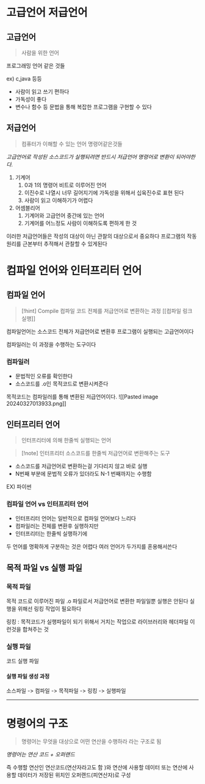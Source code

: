 # 고급언어 저급언어

## 고급언어
> 사람을 위한 언어

프로그래밍 언어 같은 것들 

ex) c,java 등등 

- 사람이 읽고 쓰기 편하다 
- 가독성이 좋다 
- 변수나 함수 등 문법을 통해 복잡한 프로그램을 구현할 수 있다

## 저급언어
> 컴퓨터가 이해할 수 있는 언어 명령어같은것들

*고급언어로 작성된 소스코드가 실행되려면 반드시 저급언어 명령어로 변환이 되어야한다.*

1. 기계어
	1. 0과 1의 명령어 비트로 이루어진 언어
	2. 이진수로 나열시 너무 길어지기에 가독성을 위해서 십육진수로 표현 된다
	3. 사람이 읽고 이해하기가 어렵다
2. 어셈블리어
	1. 기계어와 고급언어 중간에 있는 언어 
	2. 기계어를 어느정도 사람이 이해하도록 편하게 한 것

이러한 저급언어들은 작성의 대상이 아닌 관찰의 대상으로서 중요하다
프로그램의 작동원리를 근본부터 추적해서 관찰할 수 있게된다


# 컴파일 언어와 인터프리터 언어

## 컴파일 언어
> [!hint] Compile 컴파일 
> 코드 전체를 저급언어로 변환하는 과정
> [[컴파일 링크 실행]] 

컴파일언어는 소스코드 전체가 저급언어로 변환후 프로그램이 실행되는 고급언어이다

컴파일러는 이 과정을 수행하는 도구이다

### 컴파일러
- 문법적인 오류를 확인한다 
- 소스코드를 .o인 목적코드로 변환시켜준다 

목적코드는 컴파일러를 통해 변환된 저급언어이다.
![[Pasted image 20240327013933.png]]

## 인터프리터 언어

> 인터프리터에 의해 한줄씩 실행되는 언어 

> [!note] 인터프리터 
> 소스코드를 한줄씩 저급언어로 변환해주는 도구 

- 소스코드를 저급언어로 변환하는걸 기다리지 않고 바로 실행
- N번째 부분에 문법적 오류가 있더라도 N-1 번째까지는 수행함


EX) 파이썬

### 컴파일 언어 vs 인터프리터 언어
- 인터프리터 언어는 일반적으로 컴파일 언어보다 느리다 
- 컴파일러는 전체를 변환후 실행하지만 
- 인터프리터는 한줄씩 실행하기에 

두 언어를 명확하게 구분하는 것은 어렵다 여러 언어가 두가지를 혼용해서쓴다


## 목적 파일 vs 실행 파일 

### 목적 파일
목적 코드로 이루어진 파일 
.o 파일로서 저급언어로 변환한 파일일뿐 실행은 안된다 
실행을 위해선 링킹 작업이 필요하다 

링킹 : 목적코드가 실행파일이 되기 위해서 거치는 작업으로 
라이브러리와 헤더파일 이런것을 합쳐주는 것 

### 실행 파일 
코드 실행 파일 

#### 실행 파일 생성 과정
소스파일 -> 컴파일 -> 목적파일 -> 링킹 -> 실행파일 


---

# 명령어의 구조 

> 명령어는 무엇을 대상으로 어떤 연산을 수행하라 라는 구조로 됨

*명령어는 연산 코드 + 오퍼랜드*

즉 수행할 연산인 연산코드(연산자라고도 함 )와 연산에 사용할 데이터 또는 연산에 사용할 데이터가 저장된 위치인 오퍼랜드(피연산자)로 구성

